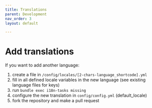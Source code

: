 ```yaml
---
title: Translations
parent: Development
nav_order: 3
layout: default

---
```


# Add translations

If you want to add another language:


1. create a file in `/config/locales/[2-chars-language_shortcode].yml`
1. fill in all defined locale variables in the new language (see existing language files for keys)
1. run `bundle exec i18n-tasks missing`
1. configure the new translation in `config/config.yml` (default_locale)
1. fork the repository and make a pull request
